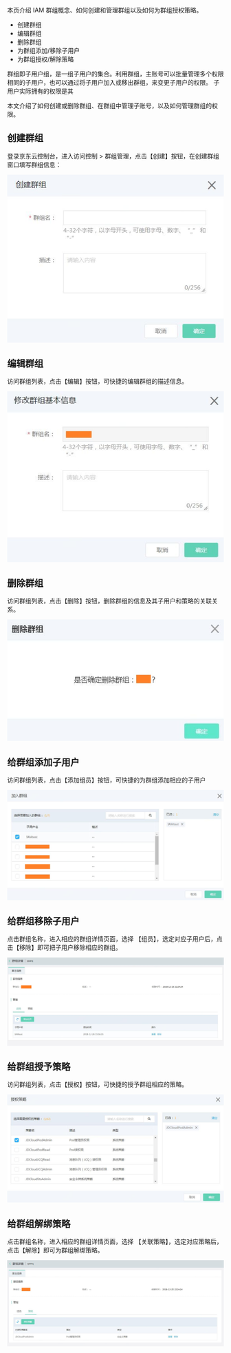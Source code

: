 本页介绍 IAM 群组概念、如何创建和管理群组以及如何为群组授权策略。

- 创建群组
- 编辑群组
- 删除群组
- 为群组添加/移除子用户
- 为群组授权/解除策略

群组即子用户组，是一组子用户的集合。利用群组，主账号可以批量管理多个权限相同的子用户，也可以通过将子用户加入或移出群组，来变更子用户的权限。
子用户实际拥有的权限是其

本文介绍了如何创建或删除群组、在群组中管理子账号，以及如何管理群组的权限。

## 创建群组

登录京东云控制台，进入访问控制 > 群组管理，点击【创建】按钮，在创建群组窗口填写群组信息：

![群组创建](../../../../image/IAM/GroupManagement/群组创建.jpg)

## 编辑群组

访问群组列表，点击【编辑】按钮，可快捷的编辑群组的描述信息。

![群组列表编辑按钮弹窗](../../../../image/IAM/GroupManagement/群组编辑.jpg)

## 删除群组

访问群组列表，点击【删除】按钮，删除群组的信息及其子用户和策略的关联关系。

![群组列表删除按钮弹窗页面](../../../../image/IAM/GroupManagement/群组删除.jpg)

## 给群组添加子用户

访问群组列表，点击【添加组员】按钮，可快捷的为群组添加相应的子用户

![群组列表添加组员按钮弹窗页面](../../../../image/IAM/GroupManagement/群组添加子用户.jpg)

## 给群组移除子用户

点击群组名称，进入相应的群组详情页面，选择 【组员】，选定对应子用户后，点击【移除】即可把子用户移除相应的群组。

![群组详情移除子用户](../../../../image/IAM/GroupManagement/群组移除子用户.jpg)

## 给群组授予策略

访问群组列表，点击【授权】按钮，可快捷的授予群组相应的策略。

![群组列表授予策略](../../../../image/IAM/GroupManagement/群组授予策略.jpg)

## 给群组解绑策略

点击群组名称，进入相应的群组详情页面，选择 【关联策略】，选定对应策略后，点击【解除】即可为群组解绑策略。

![群组详情解绑策略](../../../../image/IAM/GroupManagement/群组移除策略.jpg)

